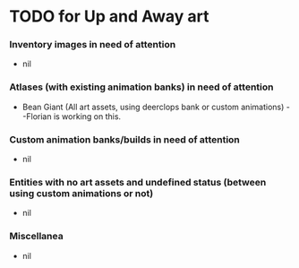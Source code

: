 # TODO for Up and Away art


### Inventory images in need of attention
+ nil


### Atlases (with existing animation banks) in need of attention
+ Bean Giant (All art assets, using deerclops bank or custom animations) --Florian is working on this.


### Custom animation banks/builds in need of attention
+ nil


### Entities with no art assets and undefined status (between using custom animations or not)
+ nil


### Miscellanea
+ nil


<!--
vim: ft=markdown nofoldenable
-->
